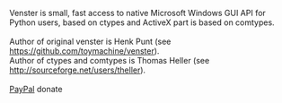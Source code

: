 Venster is small, fast access to native Microsoft Windows GUI API for Python users, based on ctypes and ActiveX part is based on comtypes.<br><br>Author of original venster is Henk Punt (see <a href='https://github.com/toymachine/venster'>https://github.com/toymachine/venster</a>).<br>
Author of ctypes and comtypes is Thomas Heller (see <a href='http://sourceforge.net/users/theller'>http://sourceforge.net/users/theller</a>).<br><br><a href='https://www.paypal.com/cgi-bin/webscr?cmd=_s-xclick&hosted_button_id=68D3Z5B37TGLY'>PayPal</a> donate